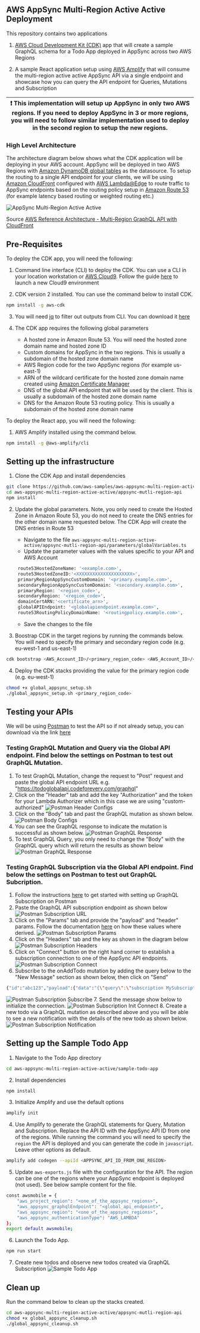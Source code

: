## AWS AppSync Multi-Region Active Active Deployment

This repository contains two applications
1. [AWS Cloud Development Kit (CDK)](https://aws.amazon.com/cdk/) app that will create a sample GraphQL schema for a Todo App deployed in AppSync across two AWS Regions

2. A sample React application setup using [AWS Amplify](https://aws.amazon.com/amplify/) that will consume the multi-region active active AppSync API via a single endpoint and showcase how you can query the API endpoint for Queries, Mutations and Subscription

| :exclamation:  This implementation will setup up AppSync in only two AWS regions. If you need to deploy AppSync in 3 or more regions, you will need to follow similar implementation used to deploy in the second region to setup the new regions.   |
|-----------------------------------------|

### High Level Architecture

The architecture diagram below shows what the CDK application will be deploying in your AWS account. AppSync will be deployed in two AWS Regions with [Amazon DynamoDB global tables](https://aws.amazon.com/dynamodb/global-tables/) as the datasource. To setup the routing to a single API endpoint for your clients, we will be using [Amazon CloudFront](https://aws.amazon.com/cloudfront/) configured with [AWS Lambda@Edge](https://aws.amazon.com/lambda/edge/) to route traffic to AppSync endpoints based on the routing policy setup in [Amazon Route 53](https://aws.amazon.com/route53/) (for example latency based routing or weighted routing etc.)

![AppSync Multi-Region Active Active](images/appsync-multi-region-active-active.png?raw=true "AppSync Multi-Region Active Active")

Source [AWS Reference Architecture - Multi-Region GraphQL API with CloudFront](https://d1.awsstatic.com/architecture-diagrams/ArchitectureDiagrams/multi-region-graphQL-api-with-cloudfront-ra.pdf)


## Pre-Requisites
To deploy the CDK app, you will need the following:

1. Command line interface (CLI) to deploy the CDK. You can use a CLI in your location workstation or [AWS Cloud9](https://aws.amazon.com/cloud9/). Follow the guide [here](https://docs.aws.amazon.com/cloud9/latest/user-guide/create-environment-main.html) to launch a new Cloud9 environment

2. CDK version 2 installed. You can use the command below to install CDK.
```bash
npm install -g aws-cdk
```

3. You will need [jq](https://stedolan.github.io/jq/) to filter out outputs from CLI. You can download it [here](https://stedolan.github.io/jq/download/)

4. The CDK app requires the following global parameters
   * A hosted zone in Amazon Route 53. You will need the hosted zone domain name and hosted zone ID
   * Custom domains for AppSync in the two regions. This is usually a subdomain of the hosted zone domain name
   * AWS Region code for the two AppSync regions (for example us-east-1)
   * ARN of the wildcard certificate for the hosted zone domain name created using [Amazon Certificate Manager](https://aws.amazon.com/certificate-manager/)
   * DNS of the global API endpoint that will be used by the client. This is usually a subdomain of the hosted zone domain name
   * DNS for the Amazon Route 53 routing policy. This is usually a subdomain of the hosted zone domain name


To deploy the React app, you will need the following: 

1. AWS Amplify installed using the command below.
```bash
npm install -g @aws-amplify/cli
```

## Setting up the infrastructure
1. Clone the CDK App and install dependencies
```bash
git clone https://github.com/aws-samples/aws-appsync-multi-region-active-active.git
cd aws-appsync-multi-region-active-active/appsync-mutli-region-api
npm install
```

2. Update the global parameters. Note, you only need to create the Hosted Zone in Amazon Route 53, you do not need to create the DNS entries for the other domain name requested below. The CDK App will create the DNS entries in Route 53
   * Navigate to the file `aws-appsync-multi-region-active-active/appsync-mutli-region-api/parameters/globalVariables.ts`
   * Update the parameter values with the values specific to your API and AWS Account
   ```bash
    route53HostedZoneName: '<example.com>',
    route53HostedZoneID:'<XXXXXXXXXXXXXXXXXXXXX>',
    primaryRegionAppSyncCustomDomain: '<primary.example.com>',
    secondaryRegionAppSyncCustomDomain: '<secondary.example.com>',
    primaryRegion: '<region_code>',
    secondaryRegion: '<region_code>',
    domainCertARN:'<certificate_arn>',
    globalAPIEndpoint: '<globalapiendpoint.example.com>',
    route53RoutingPolicyDomainName: '<routingpolicy.example.com>',
    ```
    * Save the changes to the file

3. Boostrap CDK in the target regions by running the commands below. You will need to specify the primary and secondary region code (e.g. eu-west-1 and us-east-1)
```bash
cdk bootstrap <AWS_Account_ID>/<primary_region_code> <AWS_Account_ID>/<secondary_region_code> <AWS_Account_ID>/us-east-1
```

4. Deploy the CDK stacks providing the value for the primary region code (e.g. eu-west-1)
```bash
chmod +x global_appsync_setup.sh
./global_appsync_setup.sh <primary_region_code>
```
   
## Testing your APIs
We will be using [Postman](https://www.postman.com/) to test the API so if not already setup, you can download via the link [here](https://www.postman.com/downloads/)

###  Testing GraphQL Mutation and Query via the Global API endpoint. Find below the settings on Postman to test out GraphQL Mutation.

  1. To test GraphQL Mutation, change the request to "Post" request and paste the global API endpoint URL e.g. "https://todoglobalapi.codeforevery.com/graphql"
  2. Click on the "Header" tab and add the key "Authorization" and the token for your Lambda Authorizer which in this case we are using "custom-authorized"
  ![Postman Header Configs](images/postman-header-config.png?raw=true "Postman Header Configs")
  3. Click on the "Body" tab and past the GraphQL mutation as shown below.
  ![Postman Body Configs](images/postman-body-config.png?raw=true "Postman Body Configs")
  4. You can see the GraphQL response to indicate the mutation is successful as shown below.
  ![Postman GraphQL Response](images/postman-mutation-result.png?raw=true "Postman GraphQL Response")
  5. To test GraphQL Query, you only need to change the "Body" with the GraphQL query which will return the results as shown below
  ![Postman GraphQL Response](images/postman-query-result.png?raw=true "Postman GraphQL Response")

### Testing GraphQL Subscription via the Global API endpoint. Find below the settings on Postman to test out GraphQL Subcription.
  1. Follow the instructions [here](https://blog.postman.com/postman-supports-websocket-apis/) to get started with setting up GraphQL Subscription on Postman
  2. Paste the GraphQL API subscription endpoint as shown below
  ![Postman Subscription URL](images/postman-subscription-url.png?raw=true "Postman Subscription URL")
  3. Click on the "Params" tab and provide the "payload" and "header" params. Follow the documentation [here](https://docs.aws.amazon.com/appsync/latest/devguide/real-time-websocket-client.html) on how these values where derived.
  ![Postman Subscription Params](images/postman-subscription-params.png?raw=true "Postman Subscription Params")
  4. Click on the "Headers" tab and the key as shown in the diagram below
  ![Postman Subscription Headers](images/postman-subscription-headers.png?raw=true "Postman Subscription Headers")
  5. Click on "Connect" button on the right hand corner to establish a subscription connection to one of the AppSync API endpoints. 
  ![Postman Subscription Connect](images/postman-subscription-connection.png?raw=true "Postman Subscription Connect")
  6. Subscribe to the onAddTodo mutation by adding the query below to the "New Message" section as shown below, then click on "Send"
  ```bash
  {"id":"abc123","payload":{"data":"{\"query\":\"subscription MySubscription {\\n onAddTodo {\\n id \\n name \\n description\\n priority\\n status\\n }\\n}\\n\",\"variables\":null}","extensions":{"authorization":{"Authorization":"custom-authorized","host":"todoglobalapi.codeforevery.com"}}},"type":"start"}
  ```
  ![Postman Subscription Subscribe](images/postman-subscription-query.png?raw=true "Postman Subscription Subscribe")
  7. Send the message show below to initialize the connection. 
  ![Postman Subscription Init Connect](images/postman-subscription-init-connection.png?raw=true "Postman Subscription Init Connect")
  8. Create a new todo via a GraphQL mutation as described above and you will be able to see a new notification with the details of the new todo as shown below.
  ![Postman Subscription Notification](images/postman-subscription-notification.png?raw=true "Postman Subscription Notification")


## Setting up the Sample Todo App

1. Navigate to the Todo App directory
```bash
cd aws-appsync-multi-region-active-active/sample-todo-app
```

2. Install dependencies
```bash
npm install
```

3. Initialize Amplify and use the default options
```bash
amplify init
```

4. Use Amplify to generate the GraphQL statements for Query, Mutation and Subscription. Replace the API ID with the AppSync API ID from one of the regions. While running the command you will need to specify the `region` the API is deployed and you can generate the code in `javascript`. Leave other options as default.
```bash
amplify add codegen --apiId <APPSYNC_API_ID_FROM_ONE_REGION>
```

5. Update `aws-exports.js` file with the configuration for the API. The region can be one of the regions where your AppSync endpoint is deployed (not used). See below sample content for the file.

```bash
const awsmobile = {
    "aws_project_region": "<one_of_the_appsync_regions>",
    "aws_appsync_graphqlEndpoint": "<global_api_endpoint>",
    "aws_appsync_region": "<one_of_the_appsync_regions>",
    "aws_appsync_authenticationType": "AWS_LAMBDA"
};
export default awsmobile;
```

6. Launch the Todo App.
```bash
npm run start
```

7. Create new todos and observe new todos created via GraphQL Subscription
![Sample Todo App](images/sample-todo-app.png?raw=true "Sample Todo App")


## Clean up
Run the command below to clean up the stacks created.
```bash
cd aws-appsync-multi-region-active-active/appsync-mutli-region-api
chmod +x global_appsync_cleanup.sh
./global_appsync_cleanup.sh
```